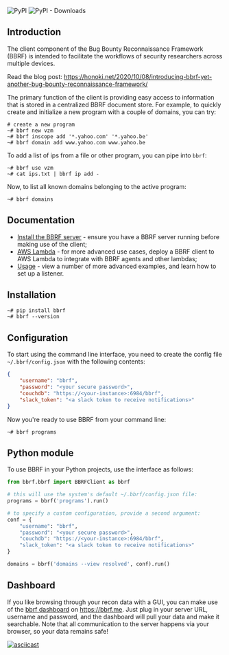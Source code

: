 ![PyPI](https://img.shields.io/pypi/v/bbrf)
![PyPI - Downloads](https://img.shields.io/pypi/dm/bbrf)

## Introduction

The client component of the Bug Bounty Reconnaissance Framework (BBRF) is intended to facilitate the workflows of security researchers across multiple devices.

Read the blog post: https://honoki.net/2020/10/08/introducing-bbrf-yet-another-bug-bounty-reconnaissance-framework/

The primary function of the client is providing easy access to information that is stored in a centralized BBRF document store. For example, to quickly create and initialize a new program with a couple of domains, you can try:

```
# create a new program
~# bbrf new vzm
~# bbrf inscope add '*.yahoo.com' '*.yahoo.be'
~# bbrf domain add www.yahoo.com www.yahoo.be
```

To add a list of ips from a file or other program, you can pipe into `bbrf`:

```
~# bbrf use vzm
~# cat ips.txt | bbrf ip add -
```

Now, to list all known domains belonging to the active program:

```
~# bbrf domains
```


## Documentation

 * [Install the BBRF server](https://github.com/honoki/bbrf-server) - ensure you have a BBRF server running before making use of the client;
 * [AWS Lambda](/docs/aws-lambda.md) - for more advanced use cases, deploy a BBRF client to AWS Lambda to integrate with BBRF agents and other lambdas;
 * [Usage](/docs/usage.md) - view a number of more advanced examples, and learn how to set up a listener.

## Installation

```
~# pip install bbrf
~# bbrf --version
```

## Configuration

To start using the command line interface, you need to create the config file `~/.bbrf/config.json` with the following contents:

```json
{
    "username": "bbrf",
    "password": "<your secure password>",
    "couchdb": "https://<your-instance>:6984/bbrf",
    "slack_token": "<a slack token to receive notifications>"
}
```

Now you're ready to use BBRF from your command line:

```
~# bbrf programs
```

## Python module

To use BBRF in your Python projects, use the interface as follows:

```python
from bbrf.bbrf import BBRFClient as bbrf

# this will use the system's default ~/.bbrf/config.json file:
programs = bbrf('programs').run()

# to specify a custom configuration, provide a second argument:
conf = {
    "username": "bbrf",
    "password": "<your secure password>",
    "couchdb": "https://<your-instance>:6984/bbrf",
    "slack_token": "<a slack token to receive notifications>"
}

domains = bbrf('domains --view resolved', conf).run()
```

## Dashboard

If you like browsing through your recon data with a GUI, you can make use of the [bbrf dashboard](https://github.com/honoki/bbrf-dashboard) on https://bbrf.me. Just plug in your server URL, username and password, and the dashboard will pull your data and make it searchable. Note that all communication to the server happens via your browser, so your data remains safe!

[![asciicast](docs/bbrf-dashboard.gif)](https://bbrf.me/)
